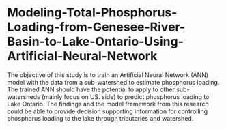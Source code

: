 # Modeling-Total-Phosphorus-Loading-from-Genesee-River-Basin-to-Lake-Ontario-Using-Artificial-Neural-Network
The objective of this study is to train an Artificial Neural Network (ANN) model with the data from a sub-watershed to estimate phosphorus loading. The trained ANN should have the potential to apply to other sub-watersheds (mainly focus on US. side) to predict phosphorus loading to Lake Ontario. The findings and the model framework from this research could be able to provide decision supporting information for controlling phosphorus loading to the lake through tributaries and watershed.
